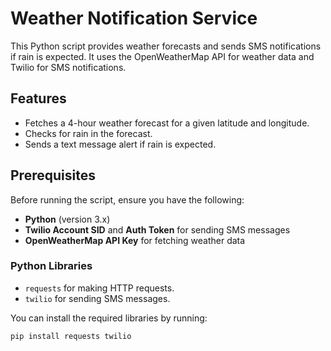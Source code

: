 # Weather Notification Service

This Python script provides weather forecasts and sends SMS notifications if rain is expected. It uses the OpenWeatherMap API for weather data and Twilio for SMS notifications.

## Features
- Fetches a 4-hour weather forecast for a given latitude and longitude.
- Checks for rain in the forecast.
- Sends a text message alert if rain is expected.

## Prerequisites
Before running the script, ensure you have the following:

- **Python** (version 3.x)
- **Twilio Account SID** and **Auth Token** for sending SMS messages
- **OpenWeatherMap API Key** for fetching weather data

### Python Libraries
- `requests` for making HTTP requests.
- `twilio` for sending SMS messages.

You can install the required libraries by running:

```bash
pip install requests twilio

